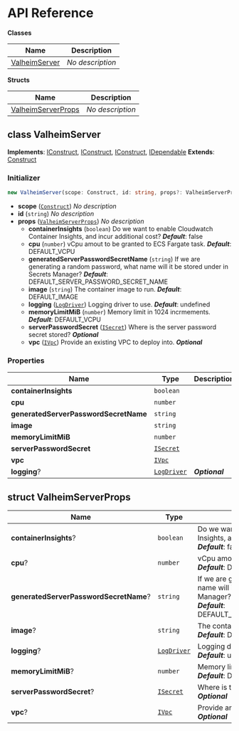 # API Reference

**Classes**

Name|Description
----|-----------
[ValheimServer](#cdk-valheim-server-valheimserver)|*No description*


**Structs**

Name|Description
----|-----------
[ValheimServerProps](#cdk-valheim-server-valheimserverprops)|*No description*



## class ValheimServer  <a id="cdk-valheim-server-valheimserver"></a>



__Implements__: [IConstruct](#constructs-iconstruct), [IConstruct](#aws-cdk-core-iconstruct), [IConstruct](#constructs-iconstruct), [IDependable](#aws-cdk-core-idependable)
__Extends__: [Construct](#aws-cdk-core-construct)

### Initializer




```ts
new ValheimServer(scope: Construct, id: string, props?: ValheimServerProps)
```

* **scope** (<code>[Construct](#aws-cdk-core-construct)</code>)  *No description*
* **id** (<code>string</code>)  *No description*
* **props** (<code>[ValheimServerProps](#cdk-valheim-server-valheimserverprops)</code>)  *No description*
  * **containerInsights** (<code>boolean</code>)  Do we want to enable Cloudwatch Container Insights, and incur additional cost? __*Default*__: false
  * **cpu** (<code>number</code>)  vCpu amout to be granted to ECS Fargate task. __*Default*__: DEFAULT_VCPU
  * **generatedServerPasswordSecretName** (<code>string</code>)  If we are generating a random password, what name will it be stored under in Secrets Manager? __*Default*__: DEFAULT_SERVER_PASSWORD_SECRET_NAME
  * **image** (<code>string</code>)  The container image to run. __*Default*__: DEFAULT_IMAGE
  * **logging** (<code>[LogDriver](#aws-cdk-aws-ecs-logdriver)</code>)  Logging driver to use. __*Default*__: undefined
  * **memoryLimitMiB** (<code>number</code>)  Memory limit in 1024 incrmements. __*Default*__: DEFAULT_VCPU
  * **serverPasswordSecret** (<code>[ISecret](#aws-cdk-aws-secretsmanager-isecret)</code>)  Where is the server password secret stored? __*Optional*__
  * **vpc** (<code>[IVpc](#aws-cdk-aws-ec2-ivpc)</code>)  Provide an existing VPC to deploy into. __*Optional*__



### Properties


Name | Type | Description 
-----|------|-------------
**containerInsights** | <code>boolean</code> | <span></span>
**cpu** | <code>number</code> | <span></span>
**generatedServerPasswordSecretName** | <code>string</code> | <span></span>
**image** | <code>string</code> | <span></span>
**memoryLimitMiB** | <code>number</code> | <span></span>
**serverPasswordSecret** | <code>[ISecret](#aws-cdk-aws-secretsmanager-isecret)</code> | <span></span>
**vpc** | <code>[IVpc](#aws-cdk-aws-ec2-ivpc)</code> | <span></span>
**logging**? | <code>[LogDriver](#aws-cdk-aws-ecs-logdriver)</code> | __*Optional*__



## struct ValheimServerProps  <a id="cdk-valheim-server-valheimserverprops"></a>






Name | Type | Description 
-----|------|-------------
**containerInsights**? | <code>boolean</code> | Do we want to enable Cloudwatch Container Insights, and incur additional cost?<br/>__*Default*__: false
**cpu**? | <code>number</code> | vCpu amout to be granted to ECS Fargate task.<br/>__*Default*__: DEFAULT_VCPU
**generatedServerPasswordSecretName**? | <code>string</code> | If we are generating a random password, what name will it be stored under in Secrets Manager?<br/>__*Default*__: DEFAULT_SERVER_PASSWORD_SECRET_NAME
**image**? | <code>string</code> | The container image to run.<br/>__*Default*__: DEFAULT_IMAGE
**logging**? | <code>[LogDriver](#aws-cdk-aws-ecs-logdriver)</code> | Logging driver to use.<br/>__*Default*__: undefined
**memoryLimitMiB**? | <code>number</code> | Memory limit in 1024 incrmements.<br/>__*Default*__: DEFAULT_VCPU
**serverPasswordSecret**? | <code>[ISecret](#aws-cdk-aws-secretsmanager-isecret)</code> | Where is the server password secret stored?<br/>__*Optional*__
**vpc**? | <code>[IVpc](#aws-cdk-aws-ec2-ivpc)</code> | Provide an existing VPC to deploy into.<br/>__*Optional*__



